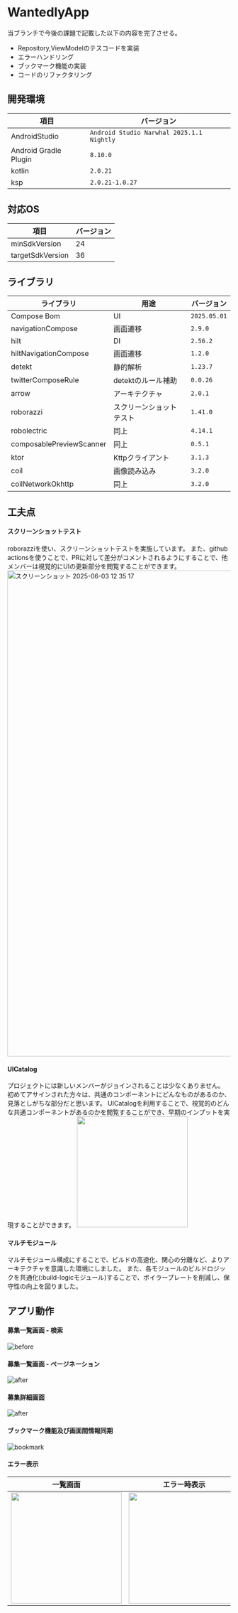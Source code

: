 # WantedlyApp
当ブランチで今後の課題で記載した以下の内容を完了させる。
- Repository,ViewModelのテスコードを実装
- エラーハンドリング
- ブックマーク機能の実装
- コードのリファクタリング


## 開発環境

| 項目 | バージョン |
|---|---|
| AndroidStudio | `Android Studio Narwhal 2025.1.1 Nightly` |
| Android Gradle Plugin | `8.10.0` |
| kotlin | `2.0.21` |
| ksp | `2.0.21-1.0.27` |

## 対応OS

| 項目 | バージョン |
|---|---|
| minSdkVersion | 24 |
| targetSdkVersion | 36 |

## ライブラリ

| ライブラリ | 用途 | バージョン |
| --- | --- | --- |
| Compose Bom | UI | `2025.05.01` |
| navigationCompose | 画面遷移 | `2.9.0` |
| hilt | DI | `2.56.2` |
| hiltNavigationCompose | 画面遷移 | `1.2.0` |
| detekt | 静的解析 | `1.23.7` |
| twitterComposeRule | detektのルール補助 | `0.0.26` |
| arrow | アーキテクチャ | `2.0.1` |
| roborazzi | スクリーンショットテスト | `1.41.0` |
| robolectric | 同上 | `4.14.1` |
| composablePreviewScanner | 同上 | `0.5.1` |
| ktor | Kttpクライアント | `3.1.3` |
| coil | 画像読み込み | `3.2.0` |
| coilNetworkOkhttp | 同上 | `3.2.0` |

## 工夫点

#### スクリーンショットテスト
roborazziを使い、スクリーンショットテストを実施しています。
また、github actionsを使うことで、PRに対して差分がコメントされるようにすることで、他メンバーは視覚的にUIの更新部分を閲覧することができます。
<img width="1094" alt="スクリーンショット 2025-06-03 12 35 17" src="https://github.com/user-attachments/assets/9fc44b16-e563-4b45-a6fc-24346e34cad5" />

#### UICatalog
プロジェクトには新しいメンバーがジョインされることは少なくありません。
初めてアサインされた方々は、共通のコンポーネントにどんなものがあるのか、見落としがちな部分だと思います。
UICatalogを利用することで、視覚的のどんな共通コンポーネントがあるのかを閲覧することができ、早期のインプットを実現することができます。
<img width="250" src="https://github.com/user-attachments/assets/354fe5cb-0046-46cd-ad0a-fdd085dba13b" />

#### マルチモジュール
マルチモジュール構成にすることで、ビルドの高速化、関心の分離など、よりアーキテクチャを意識した環境にしました。
また、各モジュールのビルドロジックを共通化(:build-logicモジュール)することで、ボイラープレートを削減し、保守性の向上を図りました。

## アプリ動作
#### 募集一覧画面 - 検索
![before](https://github.com/user-attachments/assets/d912c7cf-fad5-4672-b0f2-c1b1720729ee)

#### 募集一覧画面 - ページネーション
![after](https://github.com/user-attachments/assets/47b95488-0986-40f5-8ae3-ba3879d647bd)

#### 募集詳細画面
![after](https://github.com/user-attachments/assets/7ff92802-ff86-4eb4-8772-6fc7b9b71e81)

#### ブックマーク機能及び画面間情報同期
![bookmark](https://github.com/user-attachments/assets/0400dea6-bfce-40b6-8933-e0b971df0c08)

#### エラー表示
| 一覧画面 | エラー時表示 |
| --- | --- |
|<img width=250 src=https://github.com/user-attachments/assets/56779979-d5c1-4730-808c-278280767897>|<img width=250 src=https://github.com/user-attachments/assets/700ae1c1-d8e2-4ffb-bb41-b16e601c5e82>|

